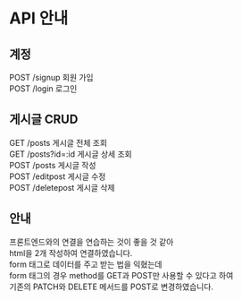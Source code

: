 # API 안내  

## 계정  
POST /signup 회원 가입  
POST /login 로그인  

## 게시글 CRUD  
GET /posts 게시글 전체 조회  
GET /posts?id=:id 게시글 상세 조회  
POST /posts 게시글 작성  
POST /editpost 게시글 수정  
POST /deletepost 게시글 삭제  

## 안내  
프론트엔드와의 연결을 연습하는 것이 좋을 것 같아  
html을 2개 작성하여 연결하였습니다.  
form 태그로 데이터를 주고 받는 법을 익혔는데   
form 태그의 경우 method를 GET과 POST만 사용할 수 있다고 하여  
기존의 PATCH와 DELETE 메서드를 POST로 변경하였습니다.  